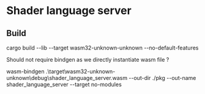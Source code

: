 # Shader language server

## Build

cargo build --lib --target wasm32-unknown-unknown --no-default-features

Should not require bindgen as we directly instantiate wasm file ?

wasm-bindgen .\target\wasm32-unknown-unknown\debug\shader_language_server.wasm --out-dir ./pkg --out-name shader_language_server --target no-modules
